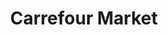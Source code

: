 ---
title: "Carrefour Market"
url: /ciudad-autonoma-de-buenos-aires/carrefour-market-avenida-santa-fe/
shop: supermercado
---